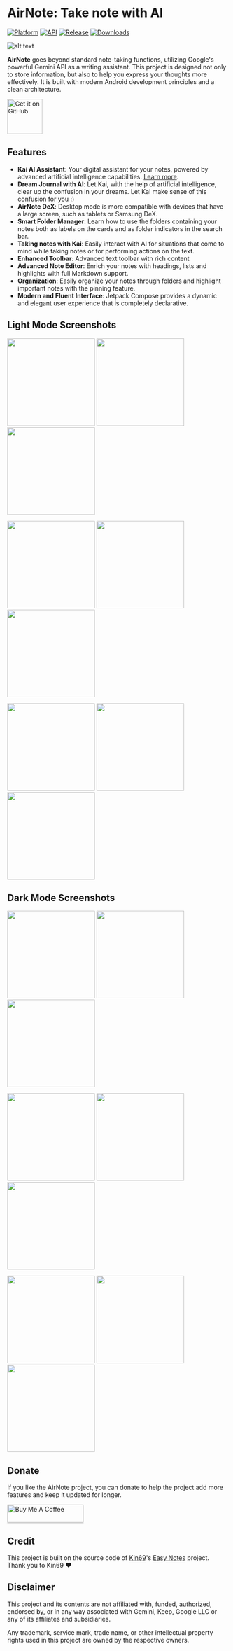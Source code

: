 # AirNote: Take note with AI

[![Platform](https://img.shields.io/badge/android-platform?style=for-the-badge&label=platform&labelColor=21262d&color=6e7681)](https://www.android.com) [![API](https://img.shields.io/badge/26%2B-level?style=for-the-badge&logo=android&logoColor=3cd382&label=API&labelColor=21262d&color=ff663b)](https://developer.android.com/studio/releases/platforms) [![Release](https://img.shields.io/github/v/release/RRechz/AirNote?display_name=tag&style=for-the-badge&logo=github&labelColor=21262d&color=1f6feb)](https://github.com/RRechz/AirNote/releases) [![Downloads](https://img.shields.io/github/downloads/RRechz/AirNote/total)](https://github.com/RRechz/AirNote/releases)

![alt text](https://github.com/RRechz/AirNote/blob/master/image/banner.png)

**AirNote** goes beyond standard note-taking functions, utilizing Google's powerful Gemini API as a writing assistant. This project is designed not only to store information, but also to help you express your thoughts more effectively. It is built with modern Android development principles and a clean architecture.

[<img src="https://github.com/machiav3lli/oandbackupx/blob/034b226cea5c1b30eb4f6a6f313e4dadcbb0ece4/badge_github.png" alt="Get it on GitHub" height="80">](https://github.com/RRechz/AirNote/releases/latest)

## Features

* **Kai AI Assistant**: Your digital assistant for your notes, powered by advanced artificial intelligence capabilities. [Learn more](https://github.com/RRechz/airnote-ai).
* **Dream Journal with AI**: Let Kai, with the help of artificial intelligence, clear up the confusion in your dreams. Let Kai make sense of this confusion for you :)
* **AirNote DeX**: Desktop mode is more compatible with devices that have a large screen, such as tablets or Samsung DeX.
* **Smart Folder Manager**: Learn how to use the folders containing your notes both as labels on the cards and as folder indicators in the search bar.
* **Taking notes with Kai**: Easily interact with AI for situations that come to mind while taking notes or for performing actions on the text.
* **Enhanced Toolbar**: Advanced text toolbar with rich content
* **Advanced Note Editor**: Enrich your notes with headings, lists and highlights with full Markdown support.
* **Organization**: Easily organize your notes through folders and highlight important notes with the pinning feature.
* **Modern and Fluent Interface**: Jetpack Compose provides a dynamic and elegant user experience that is completely declarative.

## Light Mode Screenshots
<p float="left">
  <img src="https://github.com/RRechz/AirNote/blob/master/image/light_1.jpg" width="200" />
  <img src="https://github.com/RRechz/AirNote/blob/master/image/light_2.jpg" width="200" />
  <img src="https://github.com/RRechz/AirNote/blob/master/image/light_3.jpg" width="200" />
</p>
<p float="left">
  <img src="https://github.com/RRechz/AirNote/blob/master/image/light_4.jpg" width="200" />
  <img src="https://github.com/RRechz/AirNote/blob/master/image/light_5.jpg" width="200" />
  <img src="https://github.com/RRechz/AirNote/blob/master/image/light_6.jpg" width="200" />
</p>
<p float="left">
  <img src="https://github.com/RRechz/AirNote/blob/master/image/light_7.jpg" width="200" />
  <img src="https://github.com/RRechz/AirNote/blob/master/image/light_8.jpg" width="200" />
  <img src="https://github.com/RRechz/AirNote/blob/master/image/light_9.jpg" width="200" />
</p>

## Dark Mode Screenshots
<p float="left">
  <img src="https://github.com/RRechz/AirNote/blob/master/image/dark_1.jpg" width="200" />
  <img src="https://github.com/RRechz/AirNote/blob/master/image/dark_2.jpg" width="200" />
  <img src="https://github.com/RRechz/AirNote/blob/master/image/dark_3.jpg" width="200" />
</p>
<p float="left">
  <img src="https://github.com/RRechz/AirNote/blob/master/image/dark_4.jpg" width="200" />
  <img src="https://github.com/RRechz/AirNote/blob/master/image/dark_5.jpg" width="200" />
  <img src="https://github.com/RRechz/AirNote/blob/master/image/dark_6.jpg" width="200" />
</p>
<p float="left">
  <img src="https://github.com/RRechz/AirNote/blob/master/image/dark_7.jpg" width="200" />
  <img src="https://github.com/RRechz/AirNote/blob/master/image/dark_8.jpg" width="200" />
  <img src="https://github.com/RRechz/AirNote/blob/master/image/dark_9.jpg" width="200" />
</p>

## Donate

If you like the AirNote project, you can donate to help the project add more features and keep it updated for longer.

<a href="https://www.buymeacoffee.com/dev_rrechz.kt" target="_blank"><img src="https://www.buymeacoffee.com/assets/img/custom_images/orange_img.png" alt="Buy Me A Coffee" style="height: 41px !important;width: 174px !important;box-shadow: 0px 3px 2px 0px rgba(190, 190, 190, 0.5) !important;-webkit-box-shadow: 0px 3px 2px 0px rgba(190, 190, 190, 0.5) !important;" ></a>

## Credit

This project is built on the source code of [Kin69](https://github.com/Kin69)'s [Easy Notes](https://github.com/Kin69/EasyNotes) project. Thank you to Kin69 ❤️

## Disclaimer

This project and its contents are not affiliated with, funded, authorized, endorsed by, or in any
way associated with Gemini, Keep, Google LLC or any of its affiliates and subsidiaries.

Any trademark, service mark, trade name, or other intellectual property rights used in this project
are owned by the respective owners.
